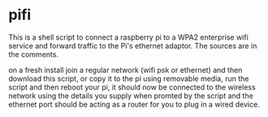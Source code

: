 # pifi
This is a shell script to connect a raspberry pi to a WPA2 enterprise wifi service and forward traffic to the Pi's ethernet adaptor. 
The sources are in the comments.

on a fresh install join a regular network (wifi psk or ethernet) and then download this script, or copy it to the pi using removable media,
run the script and then reboot your pi, it should now be connected to the wireless network using the details you supply when promted by the script and the ethernet port should be acting as a router for you to plug in a wired device.
